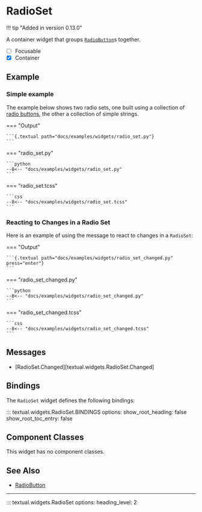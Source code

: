 # RadioSet

!!! tip "Added in version 0.13.0"

A container widget that groups [`RadioButton`](./radiobutton.md)s together.

- [ ] Focusable
- [x] Container

## Example

### Simple example

The example below shows two radio sets, one built using a collection of
[radio buttons](./radiobutton.md), the other a collection of simple strings.

=== "Output"

    ```{.textual path="docs/examples/widgets/radio_set.py"}
    ```

=== "radio_set.py"

    ```python
    --8<-- "docs/examples/widgets/radio_set.py"
    ```

=== "radio_set.tcss"

    ```css
    --8<-- "docs/examples/widgets/radio_set.tcss"
    ```

### Reacting to Changes in a Radio Set

Here is an example of using the message to react to changes in a `RadioSet`:

=== "Output"

    ```{.textual path="docs/examples/widgets/radio_set_changed.py" press="enter"}
    ```

=== "radio_set_changed.py"

    ```python
    --8<-- "docs/examples/widgets/radio_set_changed.py"
    ```

=== "radio_set_changed.tcss"

    ```css
    --8<-- "docs/examples/widgets/radio_set_changed.tcss"
    ```

## Messages

-  [RadioSet.Changed][textual.widgets.RadioSet.Changed]

## Bindings

The `RadioSet` widget defines the following bindings:

::: textual.widgets.RadioSet.BINDINGS
    options:
      show_root_heading: false
      show_root_toc_entry: false

## Component Classes

This widget has no component classes.

## See Also


- [RadioButton](./radiobutton.md)

---


::: textual.widgets.RadioSet
    options:
      heading_level: 2
